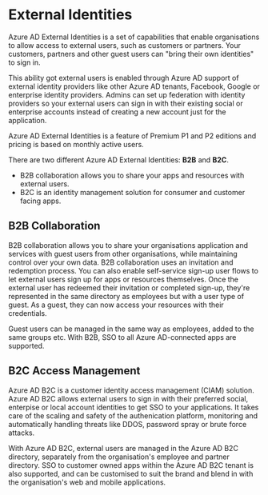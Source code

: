 # External Identities

Azure AD External Identities is a set of capabilities that enable organisations to allow access to external users, such as customers or partners. Your customers, partners and other guest users can "bring their own identities" to sign in.

This ability got external users is enabled through Azure AD support of external identity providers like other Azure AD tenants, Facebook, Google or enterprise identity providers. Admins can set up federation with identity providers so your external users can sign in with their existing social or enterprise accounts instead of creating a new account just for the application.

Azure AD External Identities is a feature of Premium P1 and P2 editions and pricing is based on monthly active users.

There are two different Azure AD External Identities: **B2B** and **B2C**.
* B2B collaboration allows you to share your apps and resources with external users.
* B2C is an identity management solution for consumer and customer facing apps.

## B2B Collaboration
B2B collaboration allows you to share your organisations application and services with guest users from other organisations, while maintaining control over your own data. B2B collaboration uses an invitation and redemption process. You can also enable self-service sign-up user flows to let external users sign up for apps or resources themselves. Once the external user has redeemed their invitation or completed sign-up, they're represented in the same directory as employees but with a user type of guest. As a guest, they can now access your resources with their credentials.

Guest users can be managed in the same way as employees, added to the same groups etc. With B2B, SSO to all Azure AD-connected apps are supported. 

## B2C Access Management
Azure AD B2C is a customer identity access management (CIAM) solution. Azure AD B2C allows external users to sign in with their preferred social, enterpise or local account identities to get SSO to your applications. It takes care of the scaling and safety of the authenication platform, monitoring and automatically handling threats like DDOS, password spray or brute force attacks. 

With Azure AD B2C, external users are managed in the Azure AD B2C directory, separately from the organisation's employee and partner directory. SSO to customer owned apps within the Azure AD B2C tenant is also supported, and can be customised to suit the brand and blend in with the organisation's web and mobile applications.
